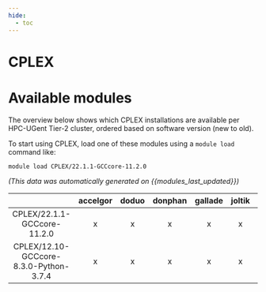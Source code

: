 ```yaml
---
hide:
  - toc
---
```


CPLEX
=====

# Available modules


The overview below shows which CPLEX installations are available per HPC-UGent Tier-2 cluster, ordered based on software version (new to old).

To start using CPLEX, load one of these modules using a `module load` command like:

```shell
module load CPLEX/22.1.1-GCCcore-11.2.0
```

*(This data was automatically generated on {{modules_last_updated}})*  

| |accelgor|doduo|donphan|gallade|joltik|shinx|skitty|
| :---: | :---: | :---: | :---: | :---: | :---: | :---: | :---: |
|CPLEX/22.1.1-GCCcore-11.2.0|x|x|x|x|x|-|-|
|CPLEX/12.10-GCCcore-8.3.0-Python-3.7.4|x|x|x|x|x|-|-|

